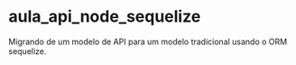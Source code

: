 # aula_api_node_sequelize
 Migrando de um modelo de API para um modelo tradicional usando o ORM sequelize.
